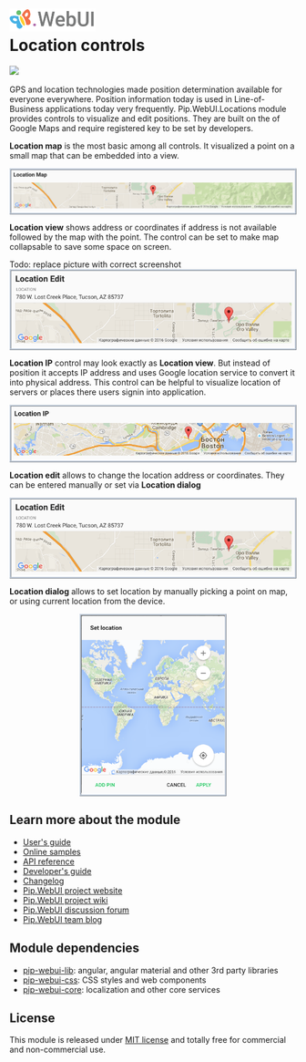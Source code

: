 # <img src="https://github.com/pip-webui/pip-webui/blob/master/doc/Logo.png" alt="Pip.WebUI Logo" style="max-width:30%"> <br/> Location controls

![](https://img.shields.io/badge/license-MIT-blue.svg)

GPS and location technologies made position determination available for everyone everywhere. 
Position information today is used in Line-of-Business applications today very frequently.
Pip.WebUI.Locations module provides controls to visualize and edit positions. 
They are built on the of Google Maps and require registered key to be set by developers.

**Location map** is the most basic among all controls. It visualized a point on a small map that can be embedded into a view.

<a href="doc/images/img-location-map.png" style="border: 3px ridge #c8d2df; margin: auto; display: inline-block">
    <img src="doc/images/img-location-map.png"/>
</a>

**Location view** shows address or coordinates if address is not available followed by the map with the point.
The control can be set to make map collapsable to save some space on screen.

Todo: replace picture with correct screenshot
<a href="doc/images/img-location-edit-view.png" style="border: 3px ridge #c8d2df; margin: auto; display: inline-block">
    <img src="doc/images/img-location-edit-view.png"/>
</a>

**Location IP** control may look exactly as **Location view**. But instead of position it accepts IP address and uses Google location service to convert it into physical address. This control can be helpful to visualize location of servers or places there users signin into application.

<a href="doc/images/img-location-ip.png" style="border: 3px ridge #c8d2df; margin: auto; display: inline-block">
    <img src="doc/images/img-location-ip.png"/>
</a>

**Location edit** allows to change the location address or coordinates. They can be entered manually or set via **Location dialog**

<a href="doc/images/img-location-edit-view.png" style="border: 3px ridge #c8d2df; margin: auto; display: inline-block">
    <img src="doc/images/img-location-edit-view.png"/>
</a>

**Location dialog** allows to set location by manually picking a point on map, or using current location from the device.

<a href="doc/images/img-location-dialog.png" style="border: 3px ridge #c8d2df; width: 50%; margin: auto; display: block">
    <img src="doc/images/img-location-dialog.png"/>
</a>


## Learn more about the module

- [User's guide](doc/UsersGuide.md)
- [Online samples](http://webui.pipdevs.com/pip-webui-locations/index.html)
- [API reference](http://webui-api.pipdevs.com/pip-webui-locations/index.html)
- [Developer's guide](doc/DevelopersGuide.md)
- [Changelog](CHANGELOG.md)
- [Pip.WebUI project website](http://www.pipwebui.org)
- [Pip.WebUI project wiki](https://github.com/pip-webui/pip-webui/wiki)
- [Pip.WebUI discussion forum](https://groups.google.com/forum/#!forum/pip-webui)
- [Pip.WebUI team blog](https://pip-webui.blogspot.com/)

## <a name="dependencies"></a>Module dependencies

* [pip-webui-lib](https://github.com/pip-webui/pip-webui-lib): angular, angular material and other 3rd party libraries
* [pip-webui-css](https://github.com/pip-webui/pip-webui-css): CSS styles and web components
* [pip-webui-core](https://github.com/pip-webui/pip-webui-core): localization and other core services

## <a name="license"></a>License

This module is released under [MIT license](License) and totally free for commercial and non-commercial use.
